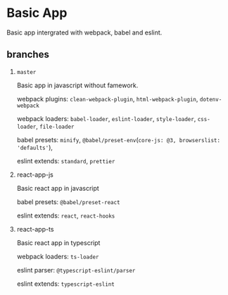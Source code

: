 # Basic App

Basic app intergrated with webpack, babel and eslint.

## branches

1. `master`

   Basic app in javascript without famework.

   webpack plugins: `clean-webpack-plugin`, `html-webpack-plugin`, `dotenv-webpack`

   webpack loaders: `babel-loader`, `eslint-loader`, `style-loader`, `css-loader`, `file-loader`

   babel presets: `minify`, `@babel/preset-env`(`core-js: @3, browserslist: 'defaults'`),

   eslint extends: `standard`, `prettier`

2. react-app-js

   Basic react app in javascript

   babel presets: `@babel/preset-react`

   eslint extends: `react`, `react-hooks`

3. react-app-ts

   Basic react app in typescript

   webpack loaders: `ts-loader`

   eslint parser: `@typescript-eslint/parser`

   eslint extends: `typescript-eslint`
